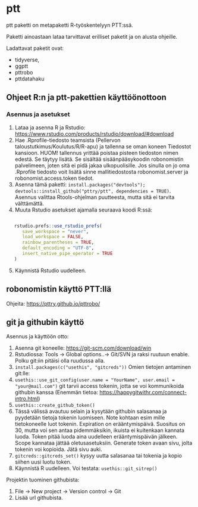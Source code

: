 
# ptt

<!-- badges: start -->
<!-- badges: end -->

ptt paketti on metapaketti R-työskentelyyn PTT:ssä.

Paketti ainoastaan lataa tarvittavat erilliset paketit ja on alusta ohjeille.

Ladattavat paketit ovat:

- tidyverse,
- ggptt
- pttrobo
- pttdatahaku


## Ohjeet R:n ja ptt-pakettien käyttöönottoon

### Asennus ja asetukset

1. Lataa ja asenna R ja Rstudio: https://www.rstudio.com/products/rstudio/download/#download
2. Hae .Rprofile-tiedosto teamsista (Pellervon taloustutkimus/Koulutus/R/R-apu) ja tallenna se oman koneen Tiedostot kansioon. HUOM! tallennus yrittää poistaa pisteen tiedoston nimen edestä. Se täytyy lisätä.
   Se sisältää sisäänpääsykoodin robonomistin palvelimeen, joten sitä ei pidä jakaa
   ulkopuolisille. Jos sinulla on jo oma .Rprofile tiedosto voit lisätä sinne mallitiedostosta robonomist.server ja robonomist.access.token tiedot.
3. Asenna tämä paketti: `install.packages("devtools"); devtools::install_github("pttry/ptt", dependencies = TRUE)`. Asennus valittaa Rtools-ohjelman puutteesta, mutta sitä ei tarvita välttämättä.
4. Muuta Rstudio asetukset ajamalla seuraava koodi R:ssä:


```r

   rstudio.prefs::use_rstudio_prefs(
      save_workspace = "never",
      load_workspace = FALSE,
      rainbow_parentheses = TRUE,
      default_encoding = "UTF-8",
      insert_native_pipe_operator = TRUE
   )
``` 
5. Käynnistä Rstudio uudelleen.

## robonomistin käyttö PTT:llä

Ohjeita: https://pttry.github.io/pttrobo/

## git ja githubin käyttö

Asennus ja käyttöön otto:
1. Asenna git koneelle: https://git-scm.com/download/win
2. Rstudiossa: Tools -> Global options..-> Git/SVN ja raksi ruutuun enable. Polku git:iin pitäisi olla ruudussa alla.
3. `install.packages(c("usethis", "gitcreds"))`
   Omien tietojen antaminen git:lle:
4. `usethis::use_git_config(user.name = "YourName", user.email = "your@mail.com")`
   git tarvii access tokenin, jotta se voi kommunikoida githubin kanssa (Enemmän tietoa: https://happygitwithr.com/connect-intro.html)
5. `usethis::create_github_token()`
6. Tässä välissä avautuu selain ja kysytään githubin salasanaa ja pyydetään tietoja tokenin luomiseen. Note kohtaan esim mille tietokoneelle luot tokenin. Expiration on erääntymispäivä. Suositus on 30, mutta voi sen antaa pidemmäksikin, ikuista ei kuitenkaan kannata luoda. Token pitää luoda aina uudelleen erääntymispäivän jälkeen. Scope kannataa jättää oletusasetuksiin. Generate token avaan sivu, jolta tokenin voi kopioida. Jätä sivu auki.
8. `gitcreds::gitcreds_set()` kysyy uutta salasanaa tai tokenia ja kopio siihen uusi luotu token.
9. Käynnistä R uudelleen. Voi testata: `usethis::git_sitrep()`

Projektin tuominen githubista:
1. File -> New project -> Version control -> Git
2. Lisää url githubista.
